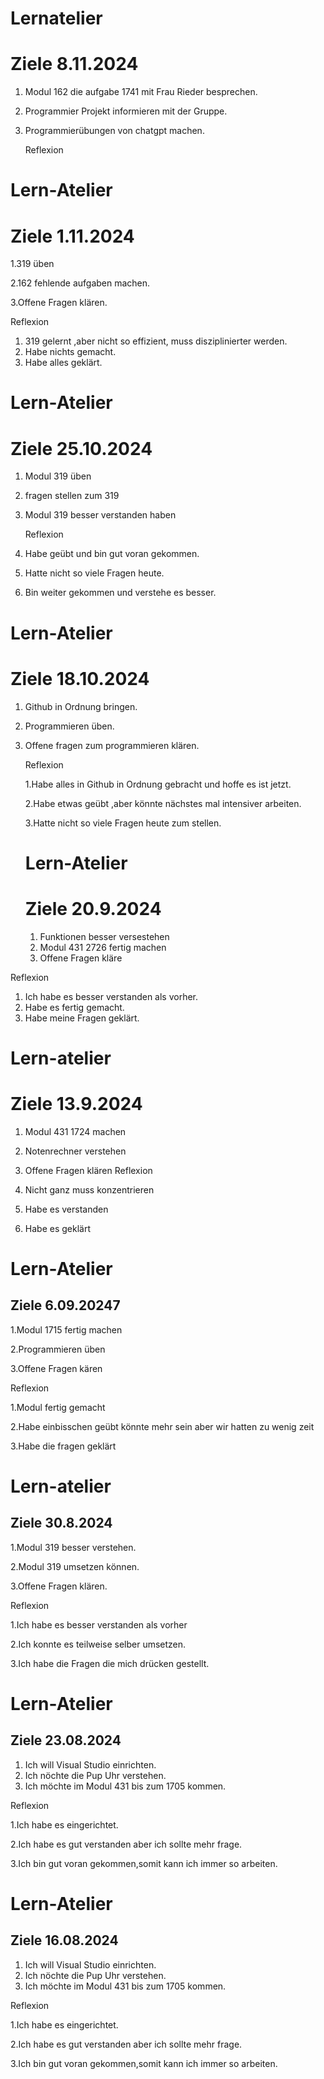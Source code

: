 # Lernatelier
# Ziele 8.11.2024
1. Modul 162 die aufgabe 1741 mit Frau Rieder besprechen.
2. Programmier Projekt informieren mit der Gruppe.
3. Programmierübungen von chatgpt machen.

   Reflexion
# Lern-Atelier
# Ziele 1.11.2024
1.319 üben

2.162 fehlende aufgaben machen.

3.Offene Fragen klären.

   Reflexion

1. 319 gelernt ,aber nicht so effizient, muss disziplinierter werden.
2. Habe nichts gemacht.
3. Habe alles geklärt.


# Lern-Atelier
# Ziele 25.10.2024
1. Modul 319 üben
2. fragen stellen zum 319
3. Modul 319 besser verstanden haben

   Reflexion
1. Habe geübt und bin gut voran gekommen.
2. Hatte nicht so viele Fragen heute.
3. Bin weiter gekommen und verstehe es besser.

# Lern-Atelier
# Ziele 18.10.2024
1. Github in Ordnung bringen.
2. Programmieren üben.
3. Offene fragen zum programmieren klären.

   Reflexion

   1.Habe alles in Github in Ordnung gebracht und hoffe es ist jetzt.

   2.Habe etwas geübt ,aber könnte nächstes mal intensiver arbeiten.

   3.Hatte nicht so viele Fragen heute zum stellen. 
 
   # Lern-Atelier
   # Ziele 20.9.2024
   1. Funktionen besser versestehen
   2. Modul 431 2726 fertig machen
   3. Offene Fragen kläre

  Reflexion
  
   1. Ich habe es besser verstanden als vorher.
   2. Habe es fertig gemacht.
   3. Habe meine Fragen geklärt.

# Lern-atelier
# Ziele 13.9.2024

1. Modul 431 1724 machen
2. Notenrechner verstehen
3. Offene Fragen klären
   Reflexion
   
1. Nicht ganz muss konzentrieren
2. Habe es verstanden
3. Habe es geklärt


# Lern-Atelier
## Ziele 6.09.20247

1.Modul 1715 fertig machen

2.Programmieren üben

3.Offene Fragen kären

Reflexion

1.Modul fertig gemacht 

2.Habe einbisschen geübt könnte mehr sein aber wir hatten zu wenig zeit

3.Habe die fragen geklärt

# Lern-atelier
## Ziele 30.8.2024

1.Modul 319 besser verstehen.

2.Modul 319 umsetzen können.

3.Offene Fragen klären.

Reflexion

1.Ich habe es besser verstanden als vorher

2.Ich konnte es teilweise selber umsetzen.

3.Ich habe die Fragen die mich drücken gestellt.


# Lern-Atelier
## Ziele 23.08.2024
1. Ich will Visual Studio einrichten.
2. Ich nöchte die Pup Uhr verstehen.
3. Ich möchte im Modul 431 bis zum 1705 kommen.

Reflexion

1.Ich habe es eingerichtet.

2.Ich habe es gut verstanden aber ich sollte mehr frage.

3.Ich bin gut voran gekommen,somit kann ich immer so arbeiten.
  
# Lern-Atelier
## Ziele 16.08.2024
1. Ich will Visual Studio einrichten.
2. Ich nöchte die Pup Uhr verstehen.
3. Ich möchte im Modul 431 bis zum 1705 kommen.

Reflexion

1.Ich habe es eingerichtet.

2.Ich habe es gut verstanden aber ich sollte mehr frage.

3.Ich bin gut voran gekommen,somit kann ich immer so arbeiten.
